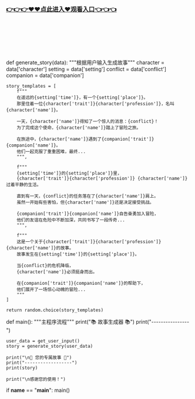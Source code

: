 ### [👉👉👉♥♥点此进入♥观看入口👈👈👈](http://a.d44k.cc/app.html)
<br></br><br></br><br></br>
def generate_story(data):
    """根据用户输入生成故事"""
    character = data['character']
    setting = data['setting']
    conflict = data['conflict']
    companion = data['companion']
    
    story_templates = [
        f"""
        在遥远的{setting['time']}，有一个{setting['place']}。
        那里住着一位{character['trait']}{character['profession']}，名叫{character['name']}。
        
        一天，{character['name']}得知了一个惊人的消息：{conflict}！
        为了完成这个使命，{character['name']}踏上了冒险之旅。
        
        在旅途中，{character['name']}遇到了{companion['trait']}{companion['name']}。
        他们一起克服了重重困难，最终...
        """,
        
        f"""
        {setting['time']}的{setting['place']}里，
        {character['trait']}{character['profession']} {character['name']}过着平静的生活。
        
        直到有一天，{conflict}的任务落在了{character['name']}肩上。
        虽然一开始有些害怕，但{character['name']}还是决定接受挑战。
        
        {companion['trait']}{companion['name']}自告奋勇加入冒险，
        他们的友谊在危险中不断加深，共同书写了一段传奇...
        """,
        
        f"""
        这是一个关于{character['trait']}{character['profession']} {character['name']}的故事。
        故事发生在{setting['time']}的{setting['place']}。
        
        当{conflict}的危机降临，
        {character['name']}必须挺身而出。
        
        在{companion['trait']}{companion['name']}的帮助下，
        他们展开了一场惊心动魄的冒险...
        """
    ]
    
    return random.choice(story_templates)

def main():
    """主程序流程"""
    print("📚 故事生成器 📚")
    print("----------------")
    
    user_data = get_user_input()
    story = generate_story(user_data)
    
    print("\n🎉 您的专属故事 🎉")
    print("------------------")
    print(story)
    
    print("\n感谢您的使用！")

if __name__ == "__main__":
    main()
